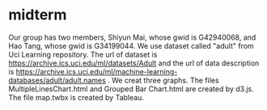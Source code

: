 # midterm
Our group has two members, Shiyun Mai, whose gwid is G42940068, and Hao Tang, whose gwid is G34199044. We use dataset called "adult" from Uci Learning repository. The url of dataset is https://archive.ics.uci.edu/ml/datasets/Adult and the url of data description is https://archive.ics.uci.edu/ml/machine-learning-databases/adult/adult.names . We creat three graphs. The files MultipleLinesChart.html and Grouped Bar Chart.html are created by d3.js. The file map.twbx is created by Tableau.
